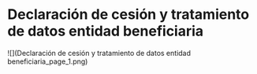 # Declaración de cesión y tratamiento de datos entidad beneficiaria
![](Declaración de cesión y tratamiento de datos entidad beneficiaria_page_1.png)

